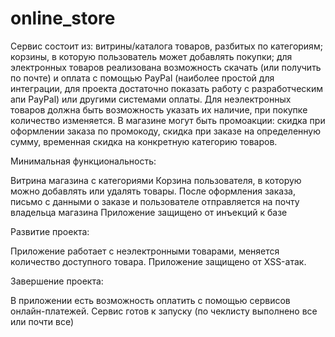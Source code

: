 # online_store

Сервис состоит из: витрины/каталога товаров, разбитых по категориям; корзины, в которую пользователь может добавлять покупки; для электронных товаров реализована возможность скачать (или получить по почте) и оплата с помощью PayPal (наиболее простой для интеграции, для проекта достаточно показать работу с разработческим апи PayPal) или другими системами оплаты. Для неэлектронных товаров должна быть возможность указать их наличие, при покупке количество изменяется. В магазине могут быть промоакции: скидка при оформлении заказа по промокоду, скидка при заказе на определенную сумму, временная скидка на конкретную категорию товаров.

Минимальная функциональность:

Витрина магазина с категориями
Корзина пользователя, в которую можно добавлять или удалять товары.
После оформления заказа, письмо с данными о заказе и пользователе отправляется на почту владельца магазина
Приложение защищено от инъекций к базе

Развитие проекта:

Приложение работает с неэлектронными товарами, меняется количество доступного товара.
Приложение защищено от XSS-атак.

Завершение проекта:

В приложении есть возможность оплатить с помощью сервисов онлайн-платежей.
Сервис готов к запуску (по чеклисту выполнено все или почти все)